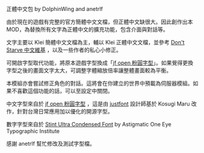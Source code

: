 正體中文包 by DolphinWing and anetrlf

由於現在的遊戲有完整的官方簡體中文文檔，但正體中文缺很大。因此創作出本 MOD，為替換所有文字為正體中文的擴充功能，包含介面與對話等。

文字主要以 Klei 簡體中文文檔為主，輔以 Klei 正體中文文檔，並參考 [Don't Starve 中文維基](https://dontstarve.fandom.com/zh/?variant=zh-hant) ，以及一些作者的私心小修正。

可開啟字型取代功能，將原本遊戲字型換成「[jf open 粉圓字型](https://justfont.com/huninn/)」。如果覺得更換字型之後的畫面文字太大，可調整字體縮放倍率讓整體畫面較為平衡。

本模組亦會嘗試修正角色的對話。這將會在你建立的世界中預載為伺服器模組。如果不喜歡這個功能的話，可以至設定中關閉。

中文字型來自於 [jf open 粉圓字型](https://justfont.com/huninn/) ，這是由 [justfont](https://justfont.com/about/) 設計師基於 Kosugi Maru 改作，針對台灣日常應用加以優化的開源字型。

數字字型來自於 [Stint Ultra Condensed Font](https://www.fontspace.com/stint-ultra-condensed-font-f13166) by Astigmatic One Eye Typographic Institute

感謝 anetrlf 幫忙修改及測試字型檔。